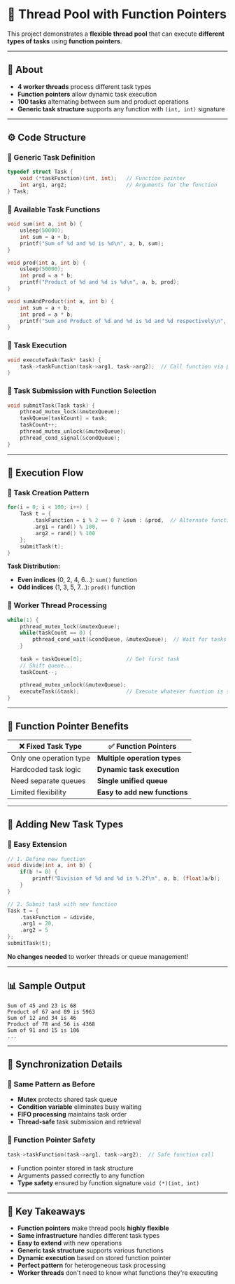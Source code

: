 # 🎯 Thread Pool with Function Pointers

This project demonstrates a **flexible thread pool** that can execute **different types of tasks** using **function pointers**.

---

## 📌 About

- **4 worker threads** process different task types
- **Function pointers** allow dynamic task execution
- **100 tasks** alternating between sum and product operations
- **Generic task structure** supports any function with `(int, int)` signature

---

## ⚙️ Code Structure

### 🔹 Generic Task Definition
```c
typedef struct Task {
    void (*taskFunction)(int, int);   // Function pointer
    int arg1, arg2;                   // Arguments for the function
} Task;
```

### 🔹 Available Task Functions
```c
void sum(int a, int b) {
    usleep(50000);
    int sum = a + b;
    printf("Sum of %d and %d is %d\n", a, b, sum);
}

void prod(int a, int b) {
    usleep(50000);
    int prod = a * b;
    printf("Product of %d and %d is %d\n", a, b, prod);
}

void sumAndProduct(int a, int b) {
    int sum = a + b;
    int prod = a * b;
    printf("Sum and Product of %d and %d is %d and %d respectively\n", a, b, sum, prod);
}
```

### 🔹 Task Execution
```c
void executeTask(Task* task) {
    task->taskFunction(task->arg1, task->arg2);  // Call function via pointer
}
```

### 🔹 Task Submission with Function Selection
```c
void submitTask(Task task) {
    pthread_mutex_lock(&mutexQueue);
    taskQueue[taskCount] = task;
    taskCount++;
    pthread_mutex_unlock(&mutexQueue);
    pthread_cond_signal(&condQueue);
}
```

---

## 🔄 Execution Flow

### 🔹 Task Creation Pattern
```c
for(i = 0; i < 100; i++) {
    Task t = {
        .taskFunction = i % 2 == 0 ? &sum : &prod,  // Alternate functions
        .arg1 = rand() % 100,
        .arg2 = rand() % 100
    };
    submitTask(t);
}
```

**Task Distribution:**
- **Even indices** (0, 2, 4, 6...): `sum()` function
- **Odd indices** (1, 3, 5, 7...): `prod()` function

### 🔹 Worker Thread Processing
```c
while(1) {
    pthread_mutex_lock(&mutexQueue);
    while(taskCount == 0) {
        pthread_cond_wait(&condQueue, &mutexQueue);  // Wait for tasks
    }
    
    task = taskQueue[0];              // Get first task
    // Shift queue...
    taskCount--;
    
    pthread_mutex_unlock(&mutexQueue);
    executeTask(&task);               // Execute whatever function is stored
}
```

---

## 🎯 Function Pointer Benefits

| **❌ Fixed Task Type** | **✅ Function Pointers** |
|----------------------|-------------------------|
| Only one operation type | **Multiple operation types** |
| Hardcoded task logic | **Dynamic task execution** |
| Need separate queues | **Single unified queue** |
| Limited flexibility | **Easy to add new functions** |

---

## 🔧 Adding New Task Types

### 🔹 Easy Extension
```c
// 1. Define new function
void divide(int a, int b) {
    if(b != 0) {
        printf("Division of %d and %d is %.2f\n", a, b, (float)a/b);
    }
}

// 2. Submit task with new function
Task t = {
    .taskFunction = &divide,
    .arg1 = 20,
    .arg2 = 5
};
submitTask(t);
```

**No changes needed** to worker threads or queue management!

---

## 📊 Sample Output
```
Sum of 45 and 23 is 68
Product of 67 and 89 is 5963
Sum of 12 and 34 is 46  
Product of 78 and 56 is 4368
Sum of 91 and 15 is 106
...
```

---

## 🔐 Synchronization Details

### 🔹 Same Pattern as Before
- **Mutex** protects shared task queue
- **Condition variable** eliminates busy waiting
- **FIFO processing** maintains task order
- **Thread-safe** task submission and retrieval

### 🔹 Function Pointer Safety
```c
task->taskFunction(task->arg1, task->arg2);  // Safe function call
```
- Function pointer stored in task structure
- Arguments passed correctly to any function
- **Type safety** ensured by function signature `void (*)(int, int)`

---

## 🔑 Key Takeaways

- **Function pointers** make thread pools **highly flexible**
- **Same infrastructure** handles different task types
- **Easy to extend** with new operations
- **Generic task structure** supports various functions
- **Dynamic execution** based on stored function pointer
- **Perfect pattern** for heterogeneous task processing
- **Worker threads** don't need to know what functions they're executing